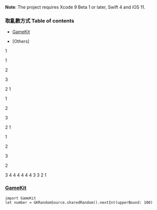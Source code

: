 
**Note**: The project requires Xcode 9 Beta 1 or later, Swift 4 and iOS 11.

### 取亂數方式 Table of contents
- [GameKit](#gamekit)

- [Others]


1

1



2




3

2
1

1



2




3

2
1

1



2




3

2

3
4
4
4
4
4
4
3
3
2
1

### [GameKit](https://developer.apple.com/documentation/gameplaykit/gkrandomsource)


```
import GameKit
let number = GKRandomSource.sharedRandom().nextInt(upperBound: 100)
          
```
